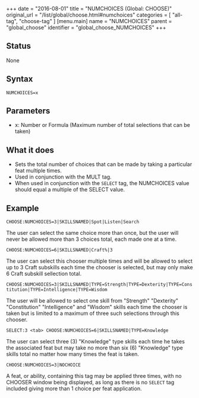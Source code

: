 +++
date = "2016-08-01"
title = "NUMCHOICES (Global: CHOOSE)"
original_url = "/list/global/choose.html#numchoices"
categories = [ "all-tag", "choose-tag" ]
[menu.main]
    name = "NUMCHOICES"
    parent = "global_choose"
    identifier = "global_choose_NUMCHOICES"
+++

## Status

None

## Syntax

`NUMCHOICES=x`

## Parameters

-   x: Number or Formula (Maximum number of total
    selections that can be taken)



<span id="numchoices"></span>

What it does
------------

-   Sets the total number of choices that can be made by taking a
    particular feat multiple times.
-   Used in conjunction with the MULT tag.
-   When used in conjunction with the `SELECT` tag, the NUMCHOICES value
    should equal a multiple of the SELECT value.

Example
-------

`CHOOSE:NUMCHOICES=3|SKILLSNAMED|Spot|Listen|Search`

The user can select the same choice more than once, but the user will
never be allowed more than 3 choices total, each made one at a time.

`CHOOSE:NUMCHOICES=6|SKILLSNAMED|Craft%|3`

The user can select this chooser multiple times and will be allowed to
select up to 3 Craft subskills each time the chooser is selected, but
may only make 6 Craft subskill sellection total.

`CHOOSE:NUMCHOICES=3|SKILLSNAMED|TYPE=Strength|TYPE=Dexterity|TYPE=Constitution|TYPE=Intelligence|TYPE=Wisdom`

The user will be allowed to select one skill from "Strength" "Dexterity"
"Constitution" "Intelligence" and "Wisdom" skills each time the chooser
is taken but is limited to a maximum of three such selections through
this chooser.

`SELECT:3 <tab> CHOOSE:NUMCHOICES=6|SKILLSNAMED|TYPE=Knowledge`

The user can select three (3) "Knowledge" type skills each time he takes
the associated feat but may take no more than six (6) "Knowledge" type
skills total no matter how many times the feat is taken.

`CHOOSE:NUMCHOICES=3|NOCHOICE`

A feat, or ability, containing this tag may be applied three times, with
no CHOOSER window being displayed, as long as there is no `SELECT` tag
included giving more than 1 choice per feat application.

